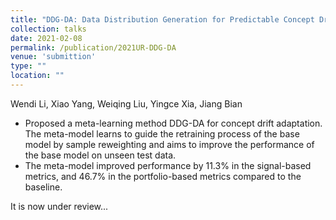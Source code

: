 ```yaml
---
title: "DDG-DA: Data Distribution Generation for Predictable Concept Drift Adaptation"
collection: talks
date: 2021-02-08
permalink: /publication/2021UR-DDG-DA
venue: 'submittion'
type: ""
location: ""
---
```

Wendi Li, Xiao Yang, Weiqing Liu, Yingce Xia, Jiang Bian

* Proposed a meta-learning method DDG-DA for concept drift adaptation. The meta-model learns to guide the retraining process of the base model by sample reweighting and aims to improve the performance of the base model on unseen test data.
* The meta-model improved performance by $11.3\%$ in the signal-based metrics, and $46.7\%$ in the portfolio-based metrics compared to the baseline.

It is now under review...
